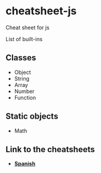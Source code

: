 # cheatsheet-js

Cheat sheet for js

List of built-ins

## Classes

-   Object
-   String
-   Array
-   Number
-   Function

## Static objects

-   Math

## Link to the cheatsheets

-  [**Spanish**](cheatsheet-es.md)


